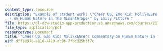 ```yaml
---
content_type: resource
description: "Example of student work: \"Cheer Up, Emo Kid: Moli\xE8re's Commentary\
  \ on Human Nature in The Misanthrope\" by Emily Pittore."
file: https://ol-ocw-studio-app-production.s3.amazonaws.com/courses/21l-421-comedy-spring-2008/dff1897da8164789ac9b7fbc325b3f7c_pittore_misanthr.pdf
file_type: application/pdf
resourcetype: Document
title: "Cheer Up, Emo Kid: Moli\xE8re's Commentary on Human Nature in The Misanthrope"
uid: dff1897d-a816-4789-ac9b-7fbc325b3f7c
---
```

